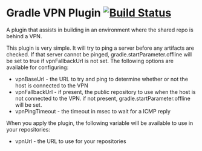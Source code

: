 Gradle VPN Plugin [![Build Status](https://buildhive.cloudbees.com/job/joemccall86/job/gradle-vpn-plugin/badge/icon)](https://buildhive.cloudbees.com/job/joemccall86/job/gradle-vpn-plugin/)
=================

A plugin that assists in building in an environment where the shared repo is 
behind a VPN.

This plugin is very simple. It will try to ping a server before any artifacts 
are checked. If that server cannot be pinged, gradle.startParameter.offline will
be set to true if vpnFallbackUrl is not set. The following options are
available for configuring:

* vpnBaseUrl - the URL to try and ping to determine whether or not the host is
  connected to the VPN
* vpnFallbackUrl - if present, the public repository to use when the host is not
  connected to the VPN. if not present, gradle.startParameter.offline will be 
  set.
* vpnPingTimeout - the timeout in msec to wait for a ICMP reply

When you apply the plugin, the following variable will be available to use in
your repositories:

* vpnUrl - the URL to use for your repositories
